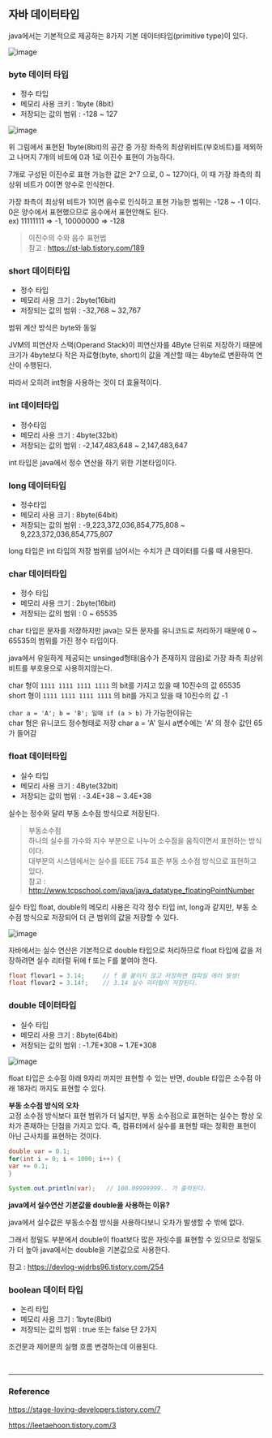## 자바 데이터타입
java에서는 기본적으로 제공하는 8가지 기본 데이터타입(primitive type)이 있다.

![image](https://user-images.githubusercontent.com/70622731/160238745-9dd015bb-cba4-49e0-851a-a9414aaf6686.png)

### byte 데이터 타입
- 정수 타입
- 메모리 사용 크키 : 1byte (8bit)
- 저장되는 값의 범위 : -128 ~ 127

![image](https://user-images.githubusercontent.com/70622731/160238758-9b5484a8-7c88-4b09-bca6-a2175f2589ef.png)

위 그림에서 표현된 1byte(8bit)의 공간 중 가장 좌측의 최상위비트(부호비트)를 제외하고 나머지 7개의 비트에 0과 1로 이진수 표현이 가능하다.

7개로 구성된 이진수로 표현 가능한 값은 2^7 으로, 0 ~ 127이다, 이 때 가장 좌측의 최상위 비트가 0이면 양수로 인식한다.

가장 좌측이 최상위 비트가 1이면 음수로 인식하고 표현 가능한 범위는 -128 ~ -1 이다. 0은 양수에서 표현했으므로 음수에서 표현안해도 된다.  
ex) 11111111 => -1, 10000000 => -128

> 이진수의 수와 음수 표현법  
> 참고 : https://st-lab.tistory.com/189

### short 데이터타입

- 정수 타입
- 메모리 사용 크기 : 2byte(16bit)
- 저장되는 값의 범위 : -32,768 ~ 32,767

범위 계산 방식은 byte와 동일

JVM의 피연산자 스택(Operand Stack)이 피연산자를 4Byte 단위로 저장하기 때문에 크기가 4byte보다 작은 자료형(byte, short)의 값을 계산할 때는 4byte로 변환하여 연산이 수행된다.

따라서 오히려 int형을 사용하는 것이 더 효율적이다.

### int 데이터타입

- 정수타입
- 메모리 사용 크기 : 4byte(32bit)
- 저장되는 값의 범위 : -2,147,483,648 ~ 2,147,483,647

int 타입은 java에서 정수 연산을 하기 위한 기본타입이다.

### long 데이터타입

- 정수타입
- 메모리 사용 크기 : 8byte(64bit)
- 저장되는 값의 범위 :  -9,223,372,036,854,775,808 ~ 9,223,372,036,854,775,807

long 타입은 int 타입의 저장 범위를 넘어서는 수치가 큰 데이터를 다룰 때 사용된다.

### char 데이터타입

- 정수 타입
- 메모리 사용 크기 : 2byte(16bit)
- 저장되는 값의 범위 : 0 ~ 65535

char 타입은 문자를 저장하지만 java는 모든 문자를 유니코드로 처리하기 때문에 0 ~ 65535의 범위를 가진 정수 타입이다.

java에서 유일하게 제공되는 unsinged형태(음수가 존재하지 않음)로 가장 좌측 최상위 비트를 부호용으로 사용하지않는다.

char 형이 `1111 1111 1111 1111` 의 bit를 가지고 있을 때 10진수의 값 65535  
short 형이 `1111 1111 1111 1111` 의 bit를 가지고 있을 때 10진수의 값 -1

`char a = 'A'; b = 'B'; 일때 if (a > b)` 가 가능한이유는  
char 형은 유니코드 정수형태로 저장 char a = 'A' 일시 a변수에는 'A' 의 정수 값인 65가 들어감

### float 데이터타입

- 실수 타입
- 메모리 사용 크기 : 4Byte(32bit)
- 저장되는 값의 범위 : -3.4E+38 ~ 3.4E+38

실수는 정수와 달리 부동 소수점 방식으로 저장된다.

> 부동소수점  
> 하나의 실수를 가수와 지수 부분으로 나누어 소수점을 움직이면서 표현하는 방식이다.  
> 대부분의 시스템에서는 실수를 IEEE 754 표준 부동 소수점 방식으로 표현하고 있다.  
> 참고 : http://www.tcpschool.com/java/java_datatype_floatingPointNumber

실수 타입 float, double의 메모리 사용은 각각 정수 타입 int, long과 같지만, 부동 소수점 방식으로 저장되어 더 큰 범위의 값을 저장할 수 있다.

![image](https://user-images.githubusercontent.com/70622731/160238782-0efb9702-da1a-400d-94e7-06c26994d381.png)

자바에서는 실수 연산은 기본적으로 double 타입으로 처리하므로 float 타입에 값을 저장하려면 실수 리터럴 뒤에 f 또는 F를 붙여야 한다.

```java
float flovar1 = 3.14;     // f 를 붙이지 않고 저장하면 컴파일 에러 발생!
float flovar2 = 3.14f;    // 3.14 실수 리터럴이 저장된다.
```

### double 데이터타입

- 실수 타입
- 메모리 사용 크기 : 8byte(64bit)
- 저장되는 값의 범위 : -1.7E+308 ~ 1.7E+308

![image](https://user-images.githubusercontent.com/70622731/160238797-78ba9722-4049-4dc1-84be-4ad72f1ad7d4.png)

float 타입은 소수점 아래 9자리 까지만 표현할 수 있는 반면, double 타입은 소수점 아래 18자리 까지도 표현할 수 있다.

__부동 소수점 방식의 오차__  
고정 소수점 방식보다 표현 범위가 더 넓지만, 부동 소수점으로 표현하는 실수는 항상 오차가 존재하는 단점을 가지고 있다. 즉, 컴퓨터에서 실수를 표현할 때는 정확한 표현이 아닌 근사치를 표현하는 것이다.
```java
double var = 0.1;
for(int i = 0; i < 1000; i++) {
var += 0.1;
}

System.out.println(var);   // 100.09999999.. 가 출력된다.
```

__java에서 실수연산 기본값을 double을 사용하는 이유?__

java에서 실수값은 부동소수점 방식을 사용하다보니 오차가 발생할 수 밖에 없다.

그래서 정밀도 부분에서 double이 float보다 많은 자릿수를 표현할 수 있으므로 정밀도가 더 높아 java에서는 double을 기본값으로 사용한다.

참고 : https://devlog-wjdrbs96.tistory.com/254

### boolean 데이터 타입

- 논리 타입
- 메모리 사용 크기 : 1byte(8bit)
- 저장되는 값의 범위 : true 또는 false 단 2가지

조건문과 제어문의 실행 흐름 변경하는데 이용된다.


<br>

---

### Reference

https://stage-loving-developers.tistory.com/7

https://leetaehoon.tistory.com/3


